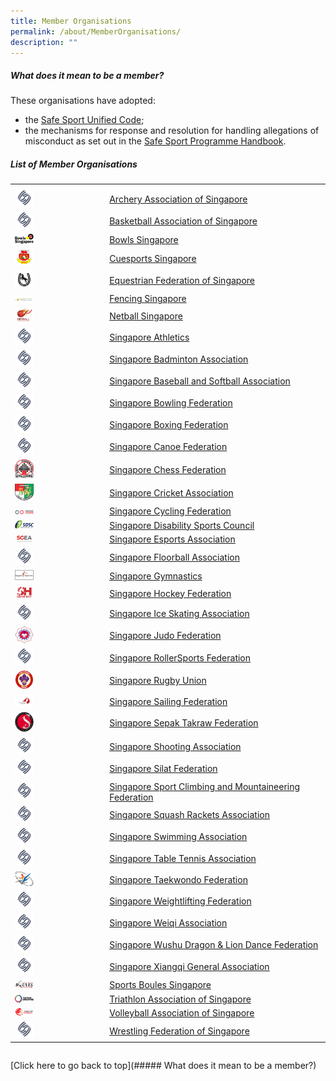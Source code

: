 ```yaml
---
title: Member Organisations
permalink: /about/MemberOrganisations/
description: ""
---
```

##### What does it mean to be a member? 

These organisations have adopted:  
* the [Safe Sport Unified Code](https://www.safesport.sg/files/Safe%20Sport%20Unified%20Code%20v4.pdf);  
* the mechanisms for response and resolution for handling allegations of misconduct as set out in the [Safe Sport Programme Handbook](https://www.safesport.sg/files/Safe%20Sport%20Programme%20Handbook%20101.pdf).
 
##### List of Member Organisations
<table>
	<tbody><tr><th style="width:30%"></th><th style="width:70%"></th>
		</tr><tr><td><img src="/images/logos/Blue%20Pic%20Only.png" width="30px"></td><td><a href="https://archerysingapore.org.sg/high-performance/safe-sport">Archery Association of Singapore</a></td></tr>
		<tr><td><img src="/images/logos/Blue%20Pic%20Only.png" width="30px"></td><td><a href="https://bas.org.sg/uploads/sites/bas/Policy%20-%20Safe%20Sport%2020230118.pdf">Basketball Association of Singapore</a></td></tr>	
		<tr><td><img src="/images/bowls%20sg%20logo.png" width="30px"></td><td><a href="https://www.bowlssingapore.org/safe-sport-policy/">Bowls Singapore</a></td></tr>
		<tr><td><img src="/images/cuesports%20logo.png" width="30px"></td><td><a href="http://cuesports.org.sg/safe-sport-policy/">Cuesports Singapore</a></td></tr>	
		<tr><td><img src="/images/efs%20logo.png" width="30px"></td><td><a href="https://equestrianfederationsg.com/safe-sports-policy">Equestrian Federation of Singapore</a></td></tr>
		<tr><td><img src="/images/fs%20logo.png" width="30px"></td><td><a href="https://www.fencingsingapore.org.sg/safe-sport/">Fencing Singapore</a></td></tr>
		<tr><td><img src="/images/netball%20logo.png" width="30px"></td><td><a href="https://www.sportsboules.org.sg/our-polices">Netball Singapore</a></td></tr>
		<tr><td><img src="/images/logos/Blue%20Pic%20Only.png" width="30px"></td><td><a href="https://www.singaporeathletics.org.sg/wp-content/uploads/2023/01/SAA-Safe-Sport-Policy-FINAL.pdf">Singapore Athletics</a></td></tr>
		<tr><td><img src="/images/logos/Blue%20Pic%20Only.png" width="30px"></td><td><a href="https://singaporebadminton.org.sg/site/singapore-badminton-associations-safe-sport-commitment/">Singapore Badminton Association</a></td></tr>	
		<tr><td><img src="/images/logos/Blue%20Pic%20Only.png" width="30px"></td><td><a href="https://www.sbsa.org.sg/safe-sport-programme">Singapore Baseball and Softball Association</a></td></tr>
		<tr><td><img src="/images/logos/Blue%20Pic%20Only.png" width="30px"></td><td><a href="https://singaporebowling.org.sg/wp-content/uploads/2023/03/0.16-Safe-Sport-Policy-GC-Approved.pdf">Singapore Bowling Federation</a></td></tr>
		<tr><td><img src="/images/logos/Blue%20Pic%20Only.png" width="30px"></td><td><a href="https://www.singapore-boxing.org/safe-sport-policy">Singapore Boxing Federation</a></td></tr>	
		<tr><td><img src="/images/logos/Blue%20Pic%20Only.png" width="30px"></td><td><a href="https://scf.org.sg/pages/details/safe-sport">Singapore Canoe Federation</a></td></tr>	
		<tr><td><img src="/images/chess%20logo.png" width="30px"></td><td><a href="https://www.sportsboules.org.sg/our-polices">Singapore Chess Federation</a></td></tr>	
			<tr><td><img src="/images/high%20res%20SCA%20Logo.png" width="30px"></td><td><a href="https://singaporecricket.org/safe-sport-policy/">Singapore Cricket Association</a></td></tr>	
		<tr><td><img src="/images/scf%20logo.png" width="30px"></td><td><a href="https://singaporecycling.org.sg/pages/safe-sport-commitment">Singapore Cycling Federation</a></td></tr>
		<tr><td><img src="/images/sdsc%20logo.jpg" width="30px"></td><td><a href="https://esports.org.sg/policies-and-handbooks/">Singapore Disability Sports Council</a></td></tr>	
		<tr><td><img src="/images/sgea%20logo.png" width="30px"></td><td><a href="https://esports.org.sg/policies-and-handbooks/">Singapore Esports Association</a></td></tr>
		<tr><td><img src="/images/logos/Blue%20Pic%20Only.png" width="30px"></td><td><a href="https://www.revolutionise.sg/sgfloorball/news/sfa-launches-1st-safe-sport-policy-/">Singapore Floorball Association</a></td></tr>
		<tr><td><img src="/images/gymnastics%20logo.png" width="30px"></td><td><a href="https://www.singaporegymnastics.org.sg/safe-sport/child-safety/">Singapore Gymnastics</a></td></tr>
		<tr><td><img src="/images/hockey%20logo.png" width="30px"></td><td><a href="https://www.singaporehockey.org/resources/shf-safe-sport-policy/">Singapore Hockey Federation</a></td></tr>
		<tr><td><img src="/images/logos/Blue%20Pic%20Only.png" width="30px"></td><td><a href="https://www.sisa.org.sg/safe-sport">Singapore Ice Skating Association</a></td></tr>
		<tr><td><img src="/images/sjf%20logo.png" width="30px"></td><td><a href="https://www.sjf.sg/safesport">Singapore Judo Federation</a></td></tr>
		<tr><td><img src="/images/logos/Blue%20Pic%20Only.png" width="30px"></td><td><a href="https://www.sportsboules.org.sg/our-polices">Singapore RollerSports Federation</a></td></tr>
		<tr><td><img src="/images/sru%20logo.png" width="30px"></td><td><a href="https://www.singaporerugby.com/what-is-safeguarding/">Singapore Rugby Union</a></td></tr>	
		<tr><td><img src="/images/ssf%20logo%202018_full%20colour.jpg" width="30px"></td><td><a href="https://www.sgsepaktakraw.org/safe-sports-policy">Singapore Sailing Federation</a></td></tr>	
		<tr><td><img src="/images/perses%20logo.png" width="30px"></td><td><a href="https://www.sgsepaktakraw.org/safe-sports-policy">Singapore Sepak Takraw Federation</a></td></tr>
		<tr><td><img src="/images/logos/Blue%20Pic%20Only.png" width="30px"></td><td><a href="https://singaporeshooting.org/portal/hi-performance-2/singapore-shooting-association-safe-sport-policy/">Singapore Shooting Association</a></td></tr>
		<tr><td><img src="/images/logos/Blue%20Pic%20Only.png" width="30px"></td><td><a href="https://persisi.org/uploads/events/40/attachments/Singapore%20Silat%20Federation%20-%20Safe%20Sport%20Policy.pdf">Singapore Silat Federation</a></td></tr>
		<tr><td><img src="/images/logos/Blue%20Pic%20Only.png" width="30px"></td><td><a href="https://www.sportsboules.org.sg/our-polices">Singapore Sport Climbing and Mountaineering Federation</a></td></tr>
		<tr><td><img src="/images/logos/Blue%20Pic%20Only.png" width="30px"></td><td><a href="https://www.sportsboules.org.sg/our-polices">Singapore Squash Rackets Association</a></td></tr>
		<tr><td><img src="/images/logos/Blue%20Pic%20Only.png" width="30px"></td><td><a href="https://www.swimming.org.sg/Safe-Aquatics.aspx">Singapore Swimming Association</a></td></tr>
		<tr><td><img src="/images/logos/Blue%20Pic%20Only.png" width="30px"></td><td><a href="https://www.stta.org.sg/about-us/policies/">Singapore Table Tennis Association</a></td></tr>
	<tr><td><img src="/images/STF%20Logo.png" width="30px"></td><td><a href="https://www.stf.sg/reference-documents/safe-sport-policy/">Singapore Taekwondo Federation</a></td></tr>
		<tr><td><img src="/images/logos/Blue%20Pic%20Only.png" width="30px"></td><td><a href="https://www.swf.org.sg/policies/swf-safe-sport-policy">Singapore Weightlifting Federation</a></td></tr>
		<tr><td><img src="/images/logos/Blue%20Pic%20Only.png" width="30px"></td><td><a href="https://www.sportsboules.org.sg/our-polices">Singapore Weiqi Association</a></td></tr>
		<tr><td><img src="/images/logos/Blue%20Pic%20Only.png" width="30px"></td><td><a href="https://www.sportsboules.org.sg/our-polices">Singapore Wushu Dragon &amp; Lion Dance Federation</a></td></tr>
		<tr><td><img src="/images/logos/Blue%20Pic%20Only.png" width="30px"></td><td><a href="http://www.xiangqi.sg/xqsite/sixga-safe-sport-policy/">Singapore Xiangqi General Association</a></td></tr>
		<tr><td><img src="/images/sport%20boules%20logo.png" width="30px"></td><td><a href="https://www.sportsboules.org.sg/our-polices">Sports Boules Singapore</a></td></tr>
		<tr><td><img src="/images/triathlon%20logo.png" width="30px"></td><td><a href="https://www.triathlonsingapore.org/about/safe-sport/">Triathlon Association of Singapore</a></td></tr>
		<tr><td><img src="/images/volleyball%20logo.png" width="30px"></td><td><a href="https://volleyball.org.sg/constitution-annual-report-policies/">Volleyball Association of Singapore</a></td></tr>
		<tr><td><img src="/images/logos/Blue%20Pic%20Only.png" width="30px"></td><td><a href="https://www.sportsboules.org.sg/our-polices">Wrestling Federation of Singapore</a></td></tr>
</tbody></table><table></table>

[Click here to go back to top](##### What does it mean to be a member?)